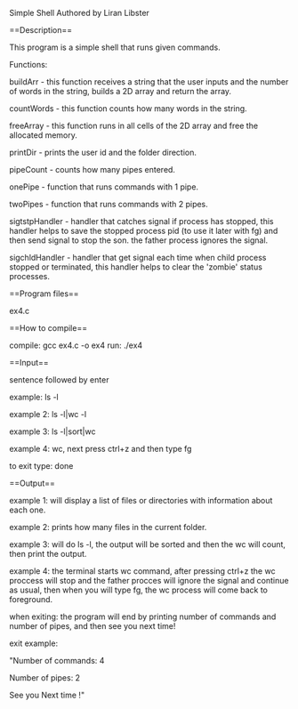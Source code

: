 Simple Shell
Authored by Liran Libster

==Description==

This program is a simple shell that runs given commands.

Functions:

buildArr - this function receives a string that the user inputs and the number of words in the string, builds a 2D array and return the array. 

countWords - this function counts how many words in the string.

freeArray - this function runs in all cells of the 2D array and free the allocated memory.

printDir - prints the user id and the folder direction.

pipeCount - counts how many pipes entered.

onePipe - function that runs commands with 1 pipe.

twoPipes - function that runs commands with 2 pipes.

sigtstpHandler - handler that catches signal if process has stopped, this handler helps to save the stopped process pid (to use it later with fg) and then send signal to stop the son. the father process ignores the signal.

sigchldHandler - handler that get signal each time when child process stopped or terminated, this handler helps to clear the 'zombie' status processes.

==Program files==

ex4.c

==How to compile==

compile: gcc ex4.c -o ex4
run: ./ex4

==Input==

sentence followed by enter

example: ls -l

example 2: ls -l|wc -l

example 3: ls -l|sort|wc

example 4: wc, next press ctrl+z and then type fg

to exit type: done

==Output==

example 1: will display a list of files or directories with information about each one. 

example 2: prints how many files in the current folder.

example 3: will do ls -l, the output will be sorted and then the wc will count, then print the output.

example 4: the terminal starts wc command, after pressing ctrl+z the wc proccess will stop and the father procces will ignore the signal and continue as usual, then when you will type fg, the wc process will come back to foreground.

when exiting: the program will end by printing number of commands and number of pipes, and then see you next time!

exit example:

"Number of commands: 4

Number of pipes: 2

See you Next time !"

